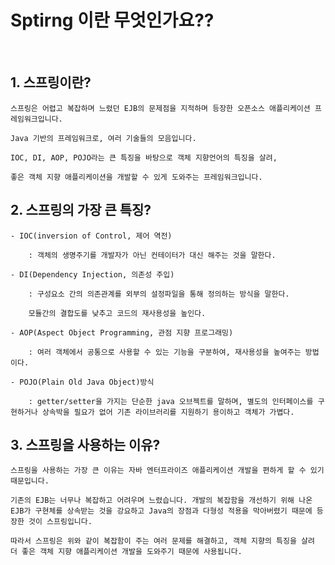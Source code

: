 # Sptirng 이란 무엇인가요??
<br>

## 1. 스프링이란?

    스프링은 어렵고 복잡하며 느렸던 EJB의 문제점을 지적하며 등장한 오픈소스 애플리케이션 프레임워크입니다.

    Java 기반의 프레임워크로, 여러 기술들의 모음입니다.

    IOC, DI, AOP, POJO라는 큰 특징을 바탕으로 객체 지향언어의 특징을 살려, 

    좋은 객체 지향 애플리케이션을 개발할 수 있게 도와주는 프레임워크입니다.

## 2. 스프링의 가장 큰 특징?
    - IOC(inversion of Control, 제어 역전)

        : 객체의 생명주기를 개발자가 아닌 컨테이터가 대신 해주는 것을 말한다.

    - DI(Dependency Injection, 의존성 주입)

        : 구성요소 간의 의존관계를 외부의 설정파일을 통해 정의하는 방식을 말한다.

        모듈간의 결합도를 낮추고 코드의 재사용성을 높인다.

    - AOP(Aspect Object Programming, 관점 지향 프로그래밍)

        : 여러 객체에서 공통으로 사용할 수 있는 기능을 구분하여, 재사용성을 높여주는 방법이다.

    - POJO(Plain Old Java Object)방식

        : getter/setter을 가지는 단순한 java 오브젝트를 말하며, 별도의 인터페이스를 구현하거나 상속박을 필요가 없어 기존 라이브러리를 지원하기 용이하고 객체가 가볍다.

## 3. 스프링을 사용하는 이유?

    스프링을 사용하는 가장 큰 이유는 자바 엔터프라이즈 애플리케이션 개발을 편하게 할 수 있기 때문입니다.

    기존의 EJB는 너무나 복잡하고 어려우며 느렸습니다. 개발의 복잡함을 개선하기 위해 나온 EJB가 구현체를 상속받는 것을 강요하고 Java의 장점과 다형성 적용을 막아버렸기 때문에 등장한 것이 스프링입니다.

    따라서 스프링은 위와 같이 복잡함이 주는 여러 문제를 해결하고, 객체 지향의 특징을 살려 더 좋은 객체 지향 애플리케이션 개발을 도와주기 때문에 사용됩니다.


